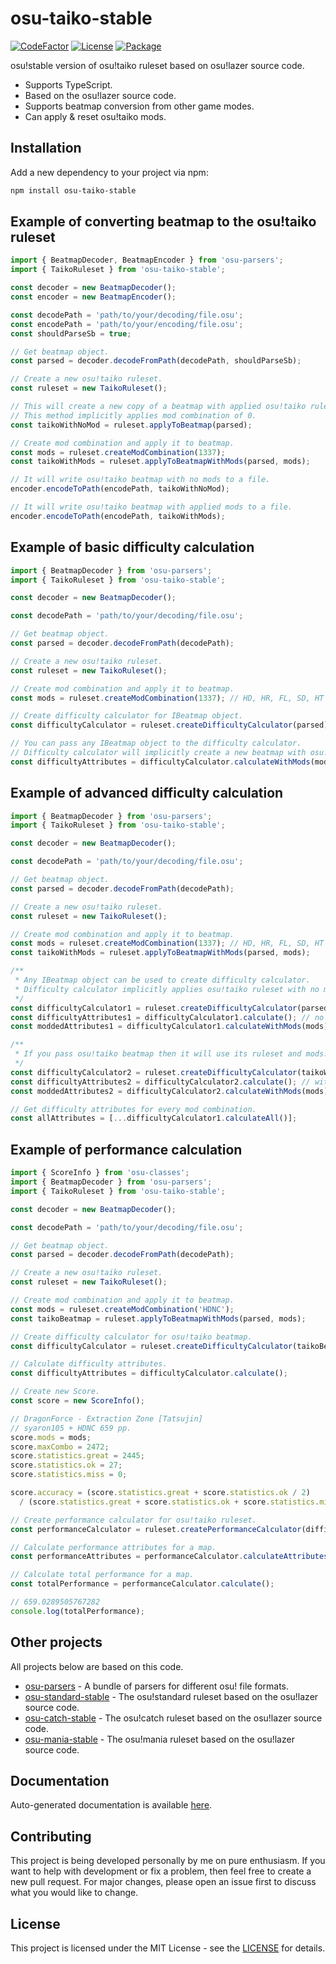 # osu-taiko-stable
[![CodeFactor](https://img.shields.io/codefactor/grade/github/kionell/osu-taiko-stable)](https://www.codefactor.io/repository/github/kionell/osu-taiko-stable)
[![License](https://img.shields.io/github/license/kionell/osu-taiko-stable)](https://github.com/kionell/osu-taiko-stable/blob/master/LICENSE)
[![Package](https://img.shields.io/npm/v/osu-taiko-stable)](https://www.npmjs.com/package/osu-taiko-stable)


osu!stable version of osu!taiko ruleset based on osu!lazer source code.

- Supports TypeScript.
- Based on the osu!lazer source code.
- Supports beatmap conversion from other game modes.
- Can apply & reset osu!taiko mods.

## Installation

Add a new dependency to your project via npm:

```bash
npm install osu-taiko-stable
```

## Example of converting beatmap to the osu!taiko ruleset

```js
import { BeatmapDecoder, BeatmapEncoder } from 'osu-parsers';
import { TaikoRuleset } from 'osu-taiko-stable';

const decoder = new BeatmapDecoder();
const encoder = new BeatmapEncoder();

const decodePath = 'path/to/your/decoding/file.osu';
const encodePath = 'path/to/your/encoding/file.osu';
const shouldParseSb = true;

// Get beatmap object.
const parsed = decoder.decodeFromPath(decodePath, shouldParseSb);

// Create a new osu!taiko ruleset.
const ruleset = new TaikoRuleset();

// This will create a new copy of a beatmap with applied osu!taiko ruleset.
// This method implicitly applies mod combination of 0.
const taikoWithNoMod = ruleset.applyToBeatmap(parsed);

// Create mod combination and apply it to beatmap.
const mods = ruleset.createModCombination(1337);
const taikoWithMods = ruleset.applyToBeatmapWithMods(parsed, mods);

// It will write osu!taiko beatmap with no mods to a file.
encoder.encodeToPath(encodePath, taikoWithNoMod);

// It will write osu!taiko beatmap with applied mods to a file.
encoder.encodeToPath(encodePath, taikoWithMods);
```

## Example of basic difficulty calculation

```js
import { BeatmapDecoder } from 'osu-parsers';
import { TaikoRuleset } from 'osu-taiko-stable';

const decoder = new BeatmapDecoder();

const decodePath = 'path/to/your/decoding/file.osu';

// Get beatmap object.
const parsed = decoder.decodeFromPath(decodePath);

// Create a new osu!taiko ruleset.
const ruleset = new TaikoRuleset();

// Create mod combination and apply it to beatmap.
const mods = ruleset.createModCombination(1337); // HD, HR, FL, SD, HT

// Create difficulty calculator for IBeatmap object.
const difficultyCalculator = ruleset.createDifficultyCalculator(parsed);

// You can pass any IBeatmap object to the difficulty calculator.
// Difficulty calculator will implicitly create a new beatmap with osu!taiko ruleset.
const difficultyAttributes = difficultyCalculator.calculateWithMods(mods);
```

## Example of advanced difficulty calculation

```js
import { BeatmapDecoder } from 'osu-parsers';
import { TaikoRuleset } from 'osu-taiko-stable';

const decoder = new BeatmapDecoder();

const decodePath = 'path/to/your/decoding/file.osu';

// Get beatmap object.
const parsed = decoder.decodeFromPath(decodePath);

// Create a new osu!taiko ruleset.
const ruleset = new TaikoRuleset();

// Create mod combination and apply it to beatmap.
const mods = ruleset.createModCombination(1337); // HD, HR, FL, SD, HT
const taikoWithMods = ruleset.applyToBeatmapWithMods(parsed, mods);

/**
 * Any IBeatmap object can be used to create difficulty calculator. 
 * Difficulty calculator implicitly applies osu!taiko ruleset with no mods.
 */
const difficultyCalculator1 = ruleset.createDifficultyCalculator(parsed);
const difficultyAttributes1 = difficultyCalculator1.calculate(); // no mods.
const moddedAttributes1 = difficultyCalculator1.calculateWithMods(mods); // with mods.

/**
 * If you pass osu!taiko beatmap then it will use its ruleset and mods.
 */
const difficultyCalculator2 = ruleset.createDifficultyCalculator(taikoWithMods);
const difficultyAttributes2 = difficultyCalculator2.calculate(); // with mods!
const moddedAttributes2 = difficultyCalculator2.calculateWithMods(mods); // the same as previous line.

// Get difficulty attributes for every mod combination.
const allAttributes = [...difficultyCalculator1.calculateAll()];
```

## Example of performance calculation

```js
import { ScoreInfo } from 'osu-classes';
import { BeatmapDecoder } from 'osu-parsers';
import { TaikoRuleset } from 'osu-taiko-stable';

const decoder = new BeatmapDecoder();

const decodePath = 'path/to/your/decoding/file.osu';

// Get beatmap object.
const parsed = decoder.decodeFromPath(decodePath);

// Create a new osu!taiko ruleset.
const ruleset = new TaikoRuleset();

// Create mod combination and apply it to beatmap.
const mods = ruleset.createModCombination('HDNC');
const taikoBeatmap = ruleset.applyToBeatmapWithMods(parsed, mods);

// Create difficulty calculator for osu!taiko beatmap.
const difficultyCalculator = ruleset.createDifficultyCalculator(taikoBeatmap);

// Calculate difficulty attributes.
const difficultyAttributes = difficultyCalculator.calculate();

// Create new Score.
const score = new ScoreInfo();

// DragonForce - Extraction Zone [Tatsujin]
// syaron105 + HDNC 659 pp.
score.mods = mods;
score.maxCombo = 2472;
score.statistics.great = 2445;
score.statistics.ok = 27;
score.statistics.miss = 0;

score.accuracy = (score.statistics.great + score.statistics.ok / 2)
  / (score.statistics.great + score.statistics.ok + score.statistics.miss);

// Create performance calculator for osu!taiko ruleset.
const performanceCalculator = ruleset.createPerformanceCalculator(difficultyAttributes, score);

// Calculate performance attributes for a map.
const performanceAttributes = performanceCalculator.calculateAttributes();

// Calculate total performance for a map.
const totalPerformance = performanceCalculator.calculate();

// 659.0289505767282
console.log(totalPerformance);
```

## Other projects

All projects below are based on this code.

- [osu-parsers](https://github.com/kionell/osu-parsers.git) - A bundle of parsers for different osu! file formats.
- [osu-standard-stable](https://github.com/kionell/osu-standard-stable.git) - The osu!standard ruleset based on the osu!lazer source code.
- [osu-catch-stable](https://github.com/kionell/osu-catch-stable.git) - The osu!catch ruleset based on the osu!lazer source code.
- [osu-mania-stable](https://github.com/kionell/osu-mania-stable.git) - The osu!mania ruleset based on the osu!lazer source code.

## Documentation

Auto-generated documentation is available [here](https://kionell.github.io/osu-taiko-stable/).

## Contributing

This project is being developed personally by me on pure enthusiasm. If you want to help with development or fix a problem, then feel free to create a new pull request. For major changes, please open an issue first to discuss what you would like to change.

## License
This project is licensed under the MIT License - see the [LICENSE](https://choosealicense.com/licenses/mit/) for details.